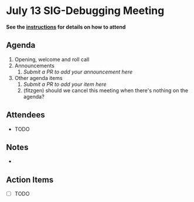 # July 13 SIG-Debugging Meeting

**See the [instructions](../README.md) for details on how to attend**

## Agenda

1. Opening, welcome and roll call
1. Announcements
    1. _Submit a PR to add your announcement here_
1. Other agenda items
    1. _Submit a PR to add your item here_
    2. (fitzgen) should we cancel this meeting when there's nothing on the agenda?

## Attendees

* TODO

## Notes

* <consensus on cancelling the meeting if there is no agenda>

## Action Items

* [ ] TODO
